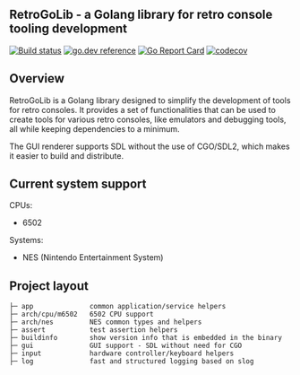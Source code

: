 ## RetroGoLib - a Golang library for retro console tooling development

[![Build status](https://github.com/retroenv/retrogolib/actions/workflows/go.yaml/badge.svg?branch=main)](https://github.com/retroenv/retrogolib/actions)
[![go.dev reference](https://img.shields.io/badge/go.dev-reference-007d9c?logo=go&logoColor=white&style=flat-square)](https://pkg.go.dev/github.com/retroenv/retrogolib)
[![Go Report Card](https://goreportcard.com/badge/github.com/retroenv/retrogolib)](https://goreportcard.com/report/github.com/retroenv/retrogolib)
[![codecov](https://codecov.io/gh/retroenv/retrogolib/branch/main/graph/badge.svg?token=jiBBxNmmVB)](https://app.codecov.io/gh/retroenv/retrogolib)

## Overview

RetroGoLib is a Golang library designed to simplify the development of tools for retro consoles.
It provides a set of functionalities that can be used to create tools for various retro consoles,
like emulators and debugging tools, all while keeping dependencies to a minimum.

The GUI renderer supports SDL without the use of CGO/SDL2, which makes it easier to build and distribute.

## Current system support

CPUs:
- 6502

Systems:
- NES (Nintendo Entertainment System)

## Project layout

    ├─ app              common application/service helpers
    ├─ arch/cpu/m6502   6502 CPU support         
    ├─ arch/nes         NES common types and helpers
    ├─ assert           test assertion helpers
    ├─ buildinfo        show version info that is embedded in the binary
    ├─ gui              GUI support - SDL without need for CGO
    ├─ input            hardware controller/keyboard helpers
    ├─ log              fast and structured logging based on slog

